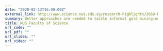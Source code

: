 ```yaml
---
date: "2020-02-13T16:00:00Z"
external_link: http://www.science.nus.edu.sg/research-highlights/2669-better-approaches-needed-to-tackle-informal-gold-mining
summary: Better approaches are needed to tackle informal gold mining—our 2020 Conservation Science and Practice paper featured in the Research News of NUS Faculty of Science.
title: NUS Faculty of Science
url_code: ""
url_pdf: ""
url_slides: ""
url_video: ""
---
```

